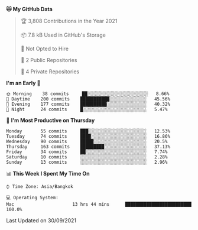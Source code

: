 <!--START_SECTION:waka-->
**🐱 My GitHub Data** 

> 🏆 3,808 Contributions in the Year 2021
 > 
> 📦 7.8 kB Used in GitHub's Storage 
 > 
> 🚫 Not Opted to Hire
 > 
> 📜 2 Public Repositories 
 > 
> 🔑 4 Private Repositories  
 > 
**I'm an Early 🐤** 

```text
🌞 Morning    38 commits     ██░░░░░░░░░░░░░░░░░░░░░░░   8.66% 
🌆 Daytime    200 commits    ███████████░░░░░░░░░░░░░░   45.56% 
🌃 Evening    177 commits    ██████████░░░░░░░░░░░░░░░   40.32% 
🌙 Night      24 commits     █░░░░░░░░░░░░░░░░░░░░░░░░   5.47%

```
📅 **I'm Most Productive on Thursday** 

```text
Monday       55 commits     ███░░░░░░░░░░░░░░░░░░░░░░   12.53% 
Tuesday      74 commits     ████░░░░░░░░░░░░░░░░░░░░░   16.86% 
Wednesday    90 commits     █████░░░░░░░░░░░░░░░░░░░░   20.5% 
Thursday     163 commits    █████████░░░░░░░░░░░░░░░░   37.13% 
Friday       34 commits     ██░░░░░░░░░░░░░░░░░░░░░░░   7.74% 
Saturday     10 commits     ░░░░░░░░░░░░░░░░░░░░░░░░░   2.28% 
Sunday       13 commits     ░░░░░░░░░░░░░░░░░░░░░░░░░   2.96%

```


📊 **This Week I Spent My Time On** 

```text
⌚︎ Time Zone: Asia/Bangkok

💻 Operating System: 
Mac                      13 hrs 44 mins      █████████████████████████   100.0%

```


 Last Updated on 30/09/2021
<!--END_SECTION:waka-->